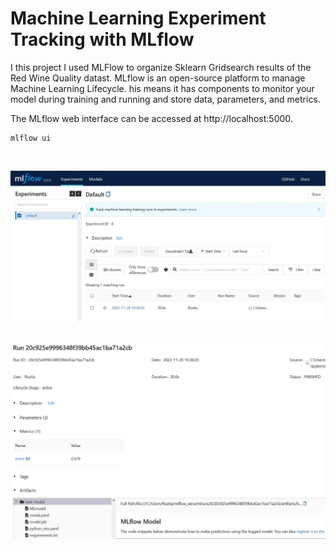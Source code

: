 # Machine Learning Experiment Tracking with MLflow
I this project I used MLFlow to organize Sklearn Gridsearch results of the Red Wine Quality datast. MLflow is an open-source platform to manage Machine Learning Lifecycle. his means it has components to monitor your model during training and running and store data, parameters, and metrics. 

The MLflow web interface can be accessed at http://localhost:5000. 

```
mlflow ui
``` 
</br>

<img src="mlflow-ui.JPG"  width="600"/></br>
</br>
</br>
<img src="mlflow-results.JPG"  width="600"/></br>
